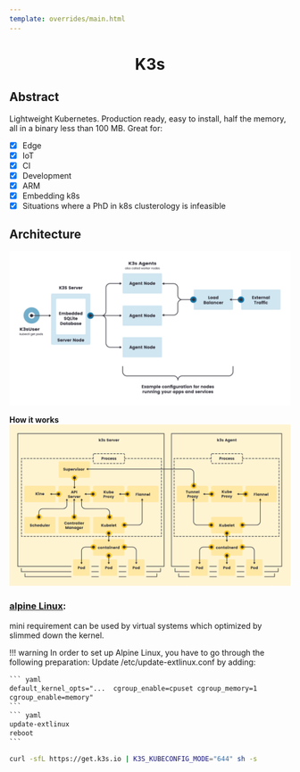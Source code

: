 ```yaml
---
template: overrides/main.html
---
```


<div style="font-style: normal; text-align: center;" markdown="1">

# K3s

</div>

## Abstract

Lightweight Kubernetes. Production ready, easy to install, half the memory, all in a binary less than 100 MB.
Great for:

- [x] Edge
- [x] IoT
- [x] CI
- [x] Development
- [x] ARM
- [x] Embedding k8s
- [x] Situations where a PhD in k8s clusterology is infeasible

## Architecture

[![K3s-architecture-single-server](../assets/images/K3s-architecture-single-server.png)](../assets/images/K3s-architecture-single-server.png "K3s-architecture-single-server")

 __How it works__
 [![K3s-how-it-works](../assets/images/K3s-how-it-works.png)](../assets/images/K3s-how-it-works.png "K3s-how-it-works")

### [__<ins>alpine Linux</ins>__](https://alpinelinux.org/downloads/):

mini requirement can be used by virtual systems which optimized by slimmed down the kernel.

!!! warning
	In order to set up Alpine Linux, you have to go through the following preparation:
	Update /etc/update-extlinux.conf by adding:

	``` yaml
	default_kernel_opts="...  cgroup_enable=cpuset cgroup_memory=1 cgroup_enable=memory"
	```
	``` yaml
	update-extlinux
	reboot
	```

``` bash
curl -sfL https://get.k3s.io | K3S_KUBECONFIG_MODE="644" sh -s
```
